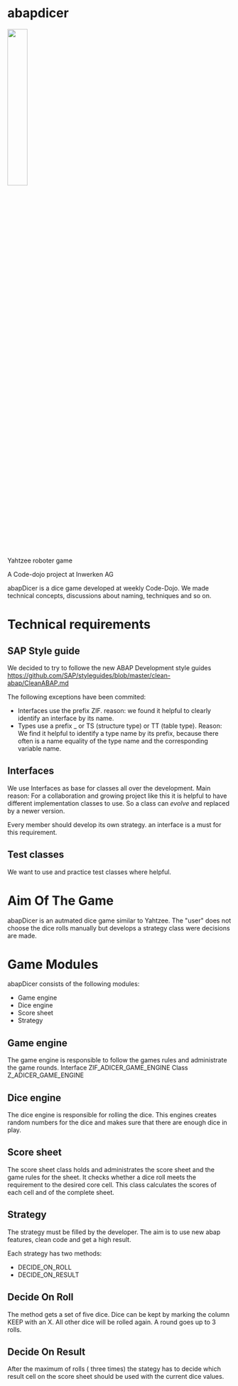 # abapdicer
<img src="https://github.com/abap-code-dojo/abapdicer/blob/master/abap-dicer-logo.png" width="30%">

Yahtzee roboter game

A Code-dojo project at Inwerken AG

abapDicer is a dice game developed at weekly Code-Dojo. We made technical concepts, discussions about naming, techniques and so on.

# Technical requirements

## SAP Style guide

We decided to try to followe the new ABAP Development style guides
https://github.com/SAP/styleguides/blob/master/clean-abap/CleanABAP.md

The following exceptions have been commited:
* Interfaces use the prefix ZIF. reason: we found it helpful to clearly identify an interface by its name.
* Types use a prefix _ or TS (structure type) or TT (table type). Reason: We find it helpful to identify a type name by its prefix, because there often is a name equality of the type name and the corresponding variable name.

## Interfaces

We use Interfaces as base for classes all over the development. Main reason: For a collaboration and growing project like this it is helpful to have different implementation classes to use. So a class can _evolve_ and replaced by a newer version.

Every member should develop its own strategy. an interface is a must for this requirement.

## Test classes

We want to use and practice test classes where helpful.

# Aim Of The Game

abapDicer is an autmated dice game similar to Yahtzee. 
The "user" does not choose the dice rolls manually but develops a strategy class were decisions are made.

# Game Modules

abapDicer consists of the following modules:
* Game engine
* Dice engine
* Score sheet
* Strategy

## Game engine

The game engine is responsible to follow the games rules and administrate the game rounds. 
Interface ZIF_ADICER_GAME_ENGINE
Class     Z_ADICER_GAME_ENGINE

## Dice engine

The dice engine is responsible for rolling the dice. This engines creates random numbers for the dice and makes sure that there are enough dice in play.

## Score sheet

The score sheet class holds and administrates the score sheet and the game rules for the sheet. It checks whether a dice roll meets the requirement to the desired core cell. This class calculates the scores of each cell and of the complete sheet.

## Strategy

The strategy must be filled by the developer. The aim is to use new abap features, clean code and get a high result.

Each strategy has two methods:
* DECIDE_ON_ROLL
* DECIDE_ON_RESULT

## Decide On Roll

The method gets a set of five dice. Dice can be kept by marking the column KEEP with an X. All other dice will be rolled again. A round goes up to 3 rolls.

## Decide On Result

After the maximum of rolls ( three times) the stategy has to decide which result cell on the score sheet should be used with the current dice values.


